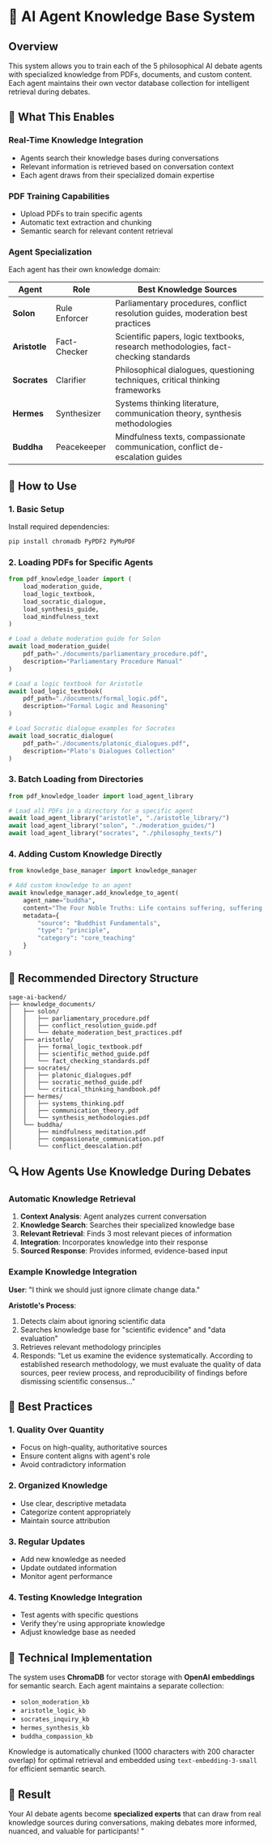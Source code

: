 # 🧠 AI Agent Knowledge Base System

## Overview

This system allows you to train each of the 5 philosophical AI debate agents with specialized knowledge from PDFs, documents, and custom content. Each agent maintains their own vector database collection for intelligent retrieval during debates.

## 🎯 What This Enables

### **Real-Time Knowledge Integration**
- Agents search their knowledge bases during conversations
- Relevant information is retrieved based on conversation context
- Each agent draws from their specialized domain expertise

### **PDF Training Capabilities**
- Upload PDFs to train specific agents
- Automatic text extraction and chunking
- Semantic search for relevant content retrieval

### **Agent Specialization**
Each agent has their own knowledge domain:

| Agent | Role | Best Knowledge Sources |
|-------|------|----------------------|
| **Solon** | Rule Enforcer | Parliamentary procedures, conflict resolution guides, moderation best practices |
| **Aristotle** | Fact-Checker | Scientific papers, logic textbooks, research methodologies, fact-checking standards |
| **Socrates** | Clarifier | Philosophical dialogues, questioning techniques, critical thinking frameworks |
| **Hermes** | Synthesizer | Systems thinking literature, communication theory, synthesis methodologies |
| **Buddha** | Peacekeeper | Mindfulness texts, compassionate communication, conflict de-escalation guides |

## 🚀 How to Use

### **1. Basic Setup**

Install required dependencies:
```bash
pip install chromadb PyPDF2 PyMuPDF
```

### **2. Loading PDFs for Specific Agents**

```python
from pdf_knowledge_loader import (
    load_moderation_guide,
    load_logic_textbook,
    load_socratic_dialogue,
    load_synthesis_guide,
    load_mindfulness_text
)

# Load a debate moderation guide for Solon
await load_moderation_guide(
    pdf_path="./documents/parliamentary_procedure.pdf",
    description="Parliamentary Procedure Manual"
)

# Load a logic textbook for Aristotle
await load_logic_textbook(
    pdf_path="./documents/formal_logic.pdf", 
    description="Formal Logic and Reasoning"
)

# Load Socratic dialogue examples for Socrates
await load_socratic_dialogue(
    pdf_path="./documents/platonic_dialogues.pdf",
    description="Plato's Dialogues Collection"
)
```

### **3. Batch Loading from Directories**

```python
from pdf_knowledge_loader import load_agent_library

# Load all PDFs in a directory for a specific agent
await load_agent_library("aristotle", "./aristotle_library/")
await load_agent_library("solon", "./moderation_guides/")
await load_agent_library("socrates", "./philosophy_texts/")
```

### **4. Adding Custom Knowledge Directly**

```python
from knowledge_base_manager import knowledge_manager

# Add custom knowledge to an agent
await knowledge_manager.add_knowledge_to_agent(
    agent_name="buddha",
    content="The Four Noble Truths: Life contains suffering, suffering has a cause, suffering can end, there is a path to end suffering.",
    metadata={
        "source": "Buddhist Fundamentals",
        "type": "principle",
        "category": "core_teaching"
    }
)
```

## 📁 Recommended Directory Structure

```
sage-ai-backend/
├── knowledge_documents/
│   ├── solon/
│   │   ├── parliamentary_procedure.pdf
│   │   ├── conflict_resolution_guide.pdf
│   │   └── debate_moderation_best_practices.pdf
│   ├── aristotle/
│   │   ├── formal_logic_textbook.pdf
│   │   ├── scientific_method_guide.pdf
│   │   └── fact_checking_standards.pdf
│   ├── socrates/
│   │   ├── platonic_dialogues.pdf
│   │   ├── socratic_method_guide.pdf
│   │   └── critical_thinking_handbook.pdf
│   ├── hermes/
│   │   ├── systems_thinking.pdf
│   │   ├── communication_theory.pdf
│   │   └── synthesis_methodologies.pdf
│   └── buddha/
│       ├── mindfulness_meditation.pdf
│       ├── compassionate_communication.pdf
│       └── conflict_deescalation.pdf
```

## 🔍 How Agents Use Knowledge During Debates

### **Automatic Knowledge Retrieval**
1. **Context Analysis**: Agent analyzes current conversation
2. **Knowledge Search**: Searches their specialized knowledge base
3. **Relevant Retrieval**: Finds 3 most relevant pieces of information
4. **Integration**: Incorporates knowledge into their response
5. **Sourced Response**: Provides informed, evidence-based input

### **Example Knowledge Integration**

**User**: "I think we should just ignore climate change data."

**Aristotle's Process**:
1. Detects claim about ignoring scientific data
2. Searches knowledge base for "scientific evidence" and "data evaluation"
3. Retrieves relevant methodology principles
4. Responds: "Let us examine the evidence systematically. According to established research methodology, we must evaluate the quality of data sources, peer review process, and reproducibility of findings before dismissing scientific consensus..."

## 🎯 Best Practices

### **1. Quality Over Quantity**
- Focus on high-quality, authoritative sources
- Ensure content aligns with agent's role
- Avoid contradictory information

### **2. Organized Knowledge**
- Use clear, descriptive metadata
- Categorize content appropriately
- Maintain source attribution

### **3. Regular Updates**
- Add new knowledge as needed
- Update outdated information
- Monitor agent performance

### **4. Testing Knowledge Integration**
- Test agents with specific questions
- Verify they're using appropriate knowledge
- Adjust knowledge base as needed

## 🔧 Technical Implementation

The system uses **ChromaDB** for vector storage with **OpenAI embeddings** for semantic search. Each agent maintains a separate collection:

- `solon_moderation_kb`
- `aristotle_logic_kb` 
- `socrates_inquiry_kb`
- `hermes_synthesis_kb`
- `buddha_compassion_kb`

Knowledge is automatically chunked (1000 characters with 200 character overlap) for optimal retrieval and embedded using `text-embedding-3-small` for efficient semantic search.

## 🎉 Result

Your AI debate agents become **specialized experts** that can draw from real knowledge sources during conversations, making debates more informed, nuanced, and valuable for participants!
" 
